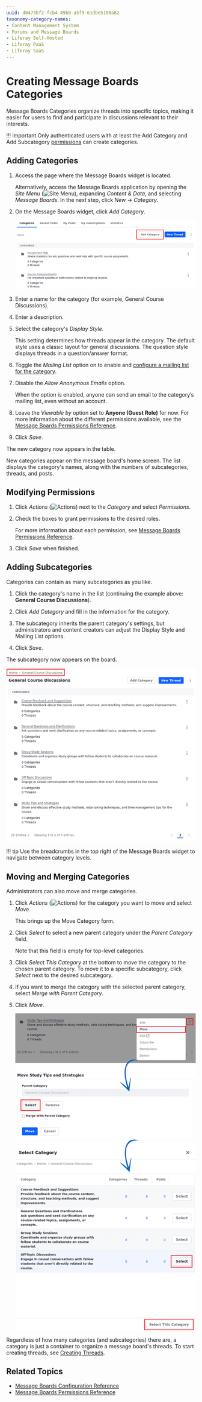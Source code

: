 ```yaml
---
uuid: d0473bf2-fcb4-49b0-a5f9-61dbe5108a82
taxonomy-category-names:
- Content Management System
- Forums and Message Boards
- Liferay Self-Hosted
- Liferay PaaS
- Liferay SaaS
---
```


# Creating Message Boards Categories

Message Boards Categories organize threads into specific topics, making it easier for users to find and participate in discussions relevant to their interests.

!!! important
    Only authenticated users with at least the Add Category and Add Subcategory [permissions](./message-boards-permissions-reference.md) can create categories.

## Adding Categories

1. Access the page where the Message Boards widget is located.

   Alternatively, access the Message Boards application by opening the *Site Menu* (![Site Menu](../../images/icon-product-menu.png)), expanding *Content & Data*, and selecting *Message Boards*. In the next step, click *New* &rarr; *Category*.

1. On the Message Boards widget, click *Add Category*.

   ![Organize threads into specific topics using categories.](./creating-message-boards-categories/images/01.png)

1. Enter a name for the category (for example, General Course Discussions).

1. Enter a description.

1. Select the category's *Display Style*.

   This setting determines how threads appear in the category. The default style uses a classic layout for general discussions. The question style displays threads in a question/answer format.

1. Toggle the *Mailing List* option on to enable and [configure a mailing list for the category](./configuring-a-message-boards-category-mailing-list.md).

1. Disable the *Allow Anonymous Emails* option.

   When the option is enabled, anyone can send an email to the category’s mailing list, even without an account.

1. Leave the *Viewable by* option set to **Anyone (Guest Role)** for now. For more information about the different permissions available, see the [Message Boards Permissions Reference](./message-boards-permissions-reference.md).

1. Click *Save*.

The new category now appears in the table.

New categories appear on the message board's home screen. The list displays the category's names, along with the numbers of subcategories, threads, and posts.

## Modifying Permissions

1. Click *Actions* (![Actions](../../images/icon-actions.png)) next to the *Category* and select *Permissions*.

1. Check the boxes to grant permissions to the desired roles.

   For more information about each permission, see [Message Boards Permissions Reference](./message-boards-permissions-reference.md#general-category-permissions).

1. Click *Save* when finished.

## Adding Subcategories

Categories can contain as many subcategories as you like.

1. Click the category's name in the list (continuing the example above: **General Course Discussions**).

1. Click *Add Category* and fill in the information for the category.

1. The subcategory inherits the parent category's settings, but administrators and content creators can adjust the Display Style and Mailing List options.

1. Click *Save*.

The subcategory now appears on the board.

![Adding a subcategory](./creating-message-boards-categories/images/02.png)

!!! tip
    Use the breadcrumbs in the top right of the Message Boards widget to navigate between category levels.

## Moving and Merging Categories

Administrators can also move and merge categories.

1. Click *Actions* (![Actions](../../images/icon-actions.png)) for the category you want to move and select *Move*.

   This brings up the Move Category form.

1. Click *Select* to select a new parent category under the *Parent Category* field.

   Note that this field is empty for top-level categories.

1. Click *Select This Category* at the bottom to move the category to the chosen parent category. To move it to a specific subcategory, click *Select* next to the desired subcategory.

1. If you want to merge the category with the selected parent category, select *Merge with Parent Category*.

1. Click *Move*.

   ![Move and merge categories.](./creating-message-boards-categories/images/03.png)

Regardless of how many categories (and subcategories) there are, a category is just a container to organize a message board's threads. To start creating threads, see [Creating Threads](./creating-message-boards-threads.md).

## Related Topics

- [Message Boards Configuration Reference](./message-boards-configuration-reference.md)
- [Message Boards Permissions Reference](./message-boards-permissions-reference.md#general-category-permissions)
